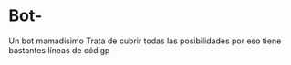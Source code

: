 # Bot-
Un bot mamadisimo
Trata de cubrir todas las posibilidades por eso tiene bastantes líneas de códigp
